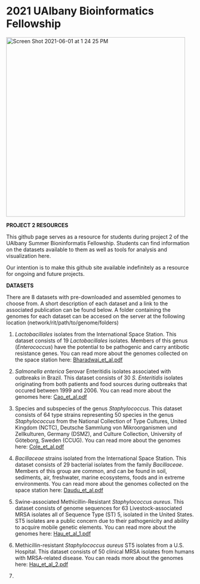 # 2021 UAlbany Bioinformatics Fellowship
<img width="479" alt="Screen Shot 2021-06-01 at 1 24 25 PM" src="https://user-images.githubusercontent.com/43999021/120365648-b5958200-c2dc-11eb-8646-2845387692f8.png">

**PROJECT 2 RESOURCES**

This github page serves as a resource for students during project 2 of the UAlbany Summer Bioninformatis Fellowship. Students can find information on the datasets available to them as well as tools for analysis and visualization here.

Our intention is to make this github site available indefinitely as a resource for ongoing and future projects.

**DATASETS**

There are 8 datasets with pre-downloaded and assembled genomes to choose from. A short description of each dataset and a link to the associated publication can be found below. A folder containing the genomes for each dataset can be accesed on the server at the following location (network/rit/path/to/genome/folders)

1. _Lactobacillales_ isolates from the International Space Station.
This dataset consists of 19 _Lactobacillales_ isolates. Members of this genus (_Enterococcus_) have the potential to be pathogenic and carry antibotic resistance genes. You can read more about the genomes collected on the space station here: [Bharadwaj_et_al.pdf](https://github.com/spencer411/2021_Bioinformatics_Fellowship/files/6591772/Bharadwaj_et_al.pdf)

2. _Salmonella enterica_ Serovar Enteritidis isolates associated with outbreaks in Brazil.
This dataset consists of 30 _S. Enteritidis_ isolates originating from both patients and food sources during outbreaks that occured between 1999 and 2006. You can read more about the genomes here: [Cao_et_al.pdf](https://github.com/spencer411/2021_Bioinformatics_Fellowship/files/6592061/Cao_et_al.pdf)

3. Species and subspecies of the genus _Staphylococcus_.
This dataset consists of 64 type strains representing 50 species in the genus _Staphylococcus_ from the National Collection of Type Cultures, United
Kingdom (NCTC), Deutsche Sammlung von Mikroorganismen und Zellkulturen, Germany (DSMZ), and Culture Collection, University of Göteborg, Sweden (CCUG). You can read more about the genomes here: [Cole_et_al.pdf](https://github.com/spencer411/2021_Bioinformatics_Fellowship/files/6592256/Cole_et_al.pdf)

4. _Bacillaceae_ strains isolated from the International Space Station.
This dataset consists of 29 bacterial isolates from the family _Bacillaceae_. Members of this group are common, and can be found in soil, sediments, air, freshwater, marine ecosystems, foods and in extreme environments. You can read more about the genomes collected on the space station here: [Daudu_et_al.pdf](https://github.com/spencer411/2021_Bioinformatics_Fellowship/files/6592307/Daudu_et_al.pdf)

5. Swine-associated Methicillin-Resistant _Staphylococcus aureus_. 
This dataset consists of genome sequences for 63 Livestock-associated MRSA isolates all of Sequence Type (ST) 5, isolated in the United States. ST5 isolates are a public concern due to their pathogenicity and ability to acquire mobile genetic elements. You can read more about the genomes here: [Hau_et_al_1.pdf](https://github.com/spencer411/2021_Bioinformatics_Fellowship/files/6592628/Hau_et_al_1.pdf)

6. Methicillin-resistant _Staphylococcus aureus_ ST5 isolates from a U.S. Hospital.
This dataset consists of 50 clinical MRSA isolates from humans with MRSA-related disease. You can reads more about the genomes here: [Hau_et_al_2.pdf](https://github.com/spencer411/2021_Bioinformatics_Fellowship/files/6592663/Hau_et_al_2.pdf)

7.





